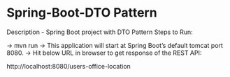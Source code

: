 # Spring-Boot-DTO Pattern

Description - Spring Boot project with DTO Pattern
Steps to Run:

-> mvn run
-> This application will start at Spring Boot’s default tomcat port 8080.
-> Hit below URL in browser to get response of the REST API:

http://localhost:8080/users-office-location
